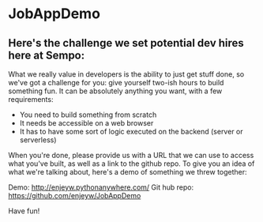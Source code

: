 # JobAppDemo
Here's the challenge we set potential dev hires here at Sempo:
------------
What we really value in developers is the ability to just get stuff done, so we've got a challenge for you: give yourself two-ish hours to build something fun. It can be absolutely anything you want, with a few requirements:
- You need to build something from scratch
- It needs be accessible on a web browser
- It has to have some sort of logic executed on the backend (server or serverless)

When you're done, please provide us with a URL that we can use to access what you've built, as well as a link to the github repo. To give you an idea of what we're talking about, here's a demo of something we threw together: 

Demo: http://enjeyw.pythonanywhere.com/
Git hub repo: https://github.com/enjeyw/JobAppDemo

Have fun!
